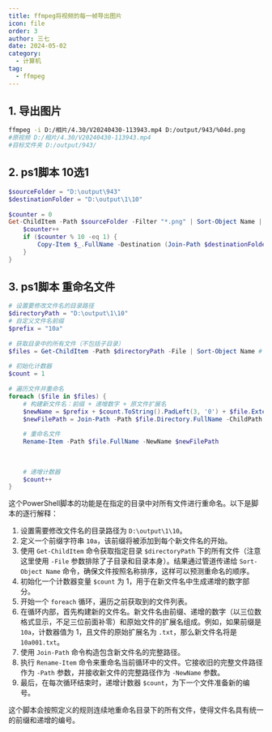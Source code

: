 ```yaml
---
title: ffmpeg将视频的每一帧导出图片
icon: file
order: 3
author: 三七
date: 2024-05-02
category:
  - 计算机
tag:
  - ffmpeg
---
```


<!-- more --> 
## 1. 导出图片
```sh
ffmpeg -i D:/相片/4.30/V20240430-113943.mp4 D:/output/943/%04d.png
#原视频 D:/相片/4.30/V20240430-113943.mp4
#目标文件夹 D:/output/943/
```
## 2. ps1脚本 10选1
```ps1
$sourceFolder = "D:\output\943"
$destinationFolder = "D:\output\1\10"
 
$counter = 0
Get-ChildItem -Path $sourceFolder -Filter "*.png" | Sort-Object Name | ForEach-Object {
    $counter++
    if ($counter % 10 -eq 1) {
        Copy-Item $_.FullName -Destination (Join-Path $destinationFolder $_.Name)
    }
}
```

## 3. ps1脚本 重命名文件
```ps1
# 设置要修改文件名的目录路径
$directoryPath = "D:\output\1\10"
# 自定义文件名前缀
$prefix = "10a"
 
# 获取目录中的所有文件（不包括子目录）
$files = Get-ChildItem -Path $directoryPath -File | Sort-Object Name # 确保按名称排序，以便于预测重命名顺序
 
# 初始化计数器
$count = 1
 
# 遍历文件并重命名
foreach ($file in $files) {
    # 构建新文件名：前缀 + 递增数字 + 原文件扩展名
    $newName = $prefix + $count.ToString().PadLeft(3, '0') + $file.Extension
    $newFilePath = Join-Path -Path $file.Directory.FullName -ChildPath $newName
 
    # 重命名文件
    Rename-Item -Path $file.FullName -NewName $newFilePath
 
 
 
    # 递增计数器
    $count++
}
```


这个PowerShell脚本的功能是在指定的目录中对所有文件进行重命名。以下是脚本的逐行解释：

1. 设置需要修改文件名的目录路径为 `D:\output\1\10`。
2. 定义一个前缀字符串 `10a`，该前缀将被添加到每个新文件名的开始。
3. 使用 `Get-ChildItem` 命令获取指定目录 `$directoryPath` 下的所有文件（注意这里使用 `-File` 参数排除了子目录和目录本身）。结果通过管道传递给 `Sort-Object Name` 命令，确保文件按照名称排序，这样可以预测重命名的顺序。
4. 初始化一个计数器变量 `$count` 为 1，用于在新文件名中生成递增的数字部分。
5. 开始一个 `foreach` 循环，遍历之前获取到的文件列表。
6. 在循环内部，首先构建新的文件名。新文件名由前缀、递增的数字（以三位数格式显示，不足三位前面补零）和原始文件的扩展名组成。例如，如果前缀是 `10a`，计数器值为 1，且文件的原始扩展名为 `.txt`，那么新文件名将是 `10a001.txt`。
7. 使用 `Join-Path` 命令构造包含新文件名的完整路径。
8. 执行 `Rename-Item` 命令来重命名当前循环中的文件。它接收旧的完整文件路径作为 `-Path` 参数，并接收新文件的完整路径作为 `-NewName` 参数。
9. 最后，在每次循环结束时，递增计数器 `$count`，为下一个文件准备新的编号。

这个脚本会按照定义的规则连续地重命名目录下的所有文件，使得文件名具有统一的前缀和递增的编号。
